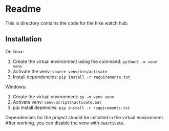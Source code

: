 # Readme
This is directory contains the code for the hike watch hub.
## Installation
On linux:
1. Create the virtual environment using the command: `python3 -m venv venv`
2. Activate the venv: `source venv/bin/activate`
3. Install dependencies: `pip install -r requirements.txt`

Windows:
1. Create the virtual environment: `py -m venv venv`
2. Activate venv: `venv\Scripts\activate.bat`
3. pip install depencies: `pip install -r requirements.txt`

Dependencies for the project should be installed in the virtual environment. After working, you can disable the venv with `deactivate`.